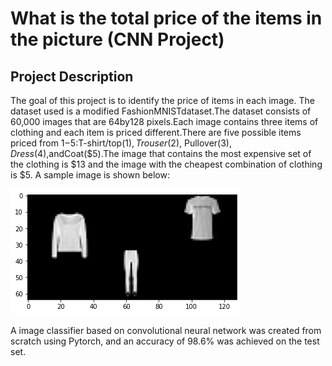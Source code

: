 # What is the total price of the items in the picture (CNN Project)

## Project Description
The goal of this project is to identify the price of items in each image. The dataset used is a modified FashionMNISTdataset.The dataset consists of 60,000 images that are 64by128 pixels.Each image contains three items of clothing and each item is priced different.There are five possible items priced from $1-$5:T-shirt/top($1),Trouser($2), Pullover($3),Dress($4),andCoat($5).The image that contains the most expensive set of the clothing is $13 and the image with the cheapest combination of clothing is $5. A sample image is shown below:

![image](sample_2.png)

A image classifier based on convolutional neural network was created from scratch using Pytorch, and an accuracy of 98.6% was achieved on the test set.
